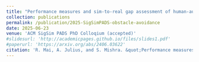 ```yaml
---
title: "Performance measures and sim-to-real gap assessment of human-autonomy teaming in obstacle avoidance"
collection: publications
permalink: /publication/2025-SigSimPADS-obstacle-avoidance
date: 2025-06-23
venue: 'ACM SigSim PADS PhD Colloqium (accepted)'
#slidesurl: 'http://academicpages.github.io/files/slides1.pdf'
#paperurl: 'https://arxiv.org/abs/2406.03622'
citation: 'R. Mai, A. Julius, and S. Mishra. &quot;Performance measures and sim-to-real gap assessment of human-autonomy teaming in obstacle avoidance&quot;, <i>2025 SigSim PADS PhD Colloquium (accepted).<\i>'
---
```


